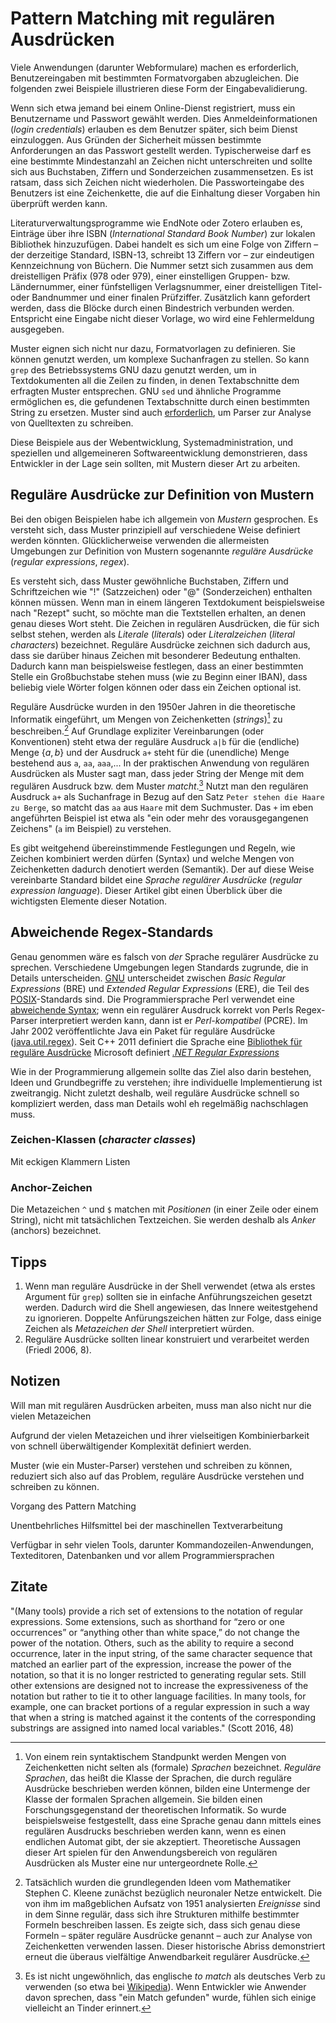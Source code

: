 ---
---
# Pattern Matching mit regulären Ausdrücken
Viele Anwendungen (darunter Webformulare) machen es erforderlich, Benutzereingaben mit bestimmten Formatvorgaben abzugleichen.
Die folgenden zwei Beispiele illustrieren diese Form der Eingabevalidierung.

Wenn sich etwa jemand bei einem Online-Dienst registriert, muss ein Benutzername und Passwort gewählt werden.
Dies Anmeldeinformationen (*login credentials*) erlauben es dem Benutzer später, sich beim Dienst einzuloggen.
Aus Gründen der Sicherheit müssen bestimmte Anforderungen an das Passwort gestellt werden.
Typischerweise darf es eine bestimmte Mindestanzahl an Zeichen nicht unterschreiten und sollte sich aus Buchstaben, Ziffern und Sonderzeichen zusammensetzen.
Es ist ratsam, dass sich Zeichen nicht wiederholen.
Die Passworteingabe des Benutzers ist eine Zeichenkette, die auf die Einhaltung dieser Vorgaben hin überprüft werden kann.

Literaturverwaltungsprogramme wie EndNote oder Zotero erlauben es, Einträge über ihre ISBN (*International Standard Book Number*) zur lokalen Bibliothek hinzuzufügen.
Dabei handelt es sich um eine Folge von Ziffern – der derzeitige Standard, ISBN-13, schreibt 13 Ziffern vor – zur eindeutigen Kennzeichnung von Büchern.
Die Nummer setzt sich zusammen aus dem dreistelligen Präfix (978 oder 979), einer einstelligen Gruppen- bzw. Ländernummer, einer fünfstelligen Verlagsnummer, einer dreistelligen Titel- oder Bandnummer und einer finalen Prüfziffer.
Zusätzlich kann gefordert werden, dass die Blöcke durch einen Bindestrich verbunden werden.
Entspricht eine Eingabe nicht dieser Vorlage, wo wird eine Fehlermeldung ausgegeben.

Muster eignen sich nicht nur dazu, Formatvorlagen zu definieren.
Sie können genutzt werden, um komplexe Suchanfragen zu stellen.
So kann `grep` des Betriebssystems GNU dazu genutzt werden, um in Textdokumenten all die Zeilen zu finden, in denen Textabschnitte dem erfragten Muster entsprechen.
GNU `sed` und ähnliche Programme ermöglichen es, die gefundenen Textabschnitte durch einen bestimmten String zu ersetzen.
Muster sind auch [erforderlich](https://stackoverflow.com/a/3487295/18286715), um Parser zur Analyse von Quelltexten zu schreiben.

Diese Beispiele aus der Webentwicklung, Systemadministration, und speziellen und allgemeineren Softwareentwicklung demonstrieren, dass Entwickler in der Lage sein sollten, mit Mustern dieser Art zu arbeiten.

## Reguläre Ausdrücke zur Definition von Mustern
Bei den obigen Beispielen habe ich allgemein von *Mustern* gesprochen.
Es versteht sich, dass Muster prinzipiell auf verschiedene Weise definiert werden könnten.
Glücklicherweise verwenden die allermeisten Umgebungen zur Definition von Mustern sogenannte *reguläre Ausdrücke* (*regular expressions*, *regex*).

Es versteht sich, dass Muster gewöhnliche Buchstaben, Ziffern und Schriftzeichen wie "!" (Satzzeichen) oder "@" (Sonderzeichen) enthalten können müssen.
Wenn man in einem längeren Textdokument beispielsweise nach "Rezept" sucht, so möchte man die Textstellen erhalten, an denen genau dieses Wort steht.
Die Zeichen in regulären Ausdrücken, die für sich selbst stehen, werden als *Literale* (*literals*) oder *Literalzeichen* (*literal characters*) bezeichnet.
Reguläre Ausdrücke zeichnen sich dadurch aus, dass sie darüber hinaus Zeichen mit besonderer Bedeutung enthalten.
Dadurch kann man beispielsweise festlegen, dass an einer bestimmten Stelle ein Großbuchstabe stehen muss (wie zu Beginn einer IBAN), dass beliebig viele Wörter folgen können oder dass ein Zeichen optional ist.

Reguläre Ausdrücke wurden in den 1950er Jahren in die theoretische Informatik eingeführt, um Mengen von Zeichenketten (*strings*)[^1] zu beschreiben.[^2]
Auf Grundlage expliziter Vereinbarungen (oder Konventionen) steht etwa der reguläre Ausdruck `a|b` für die (endliche) Menge $\{a, b\}$ und der Ausdruck `a+` steht für die (unendliche) Menge bestehend aus `a`, `aa`, `aaa`,...
In der praktischen Anwendung von regulären Ausdrücken als Muster sagt man, dass jeder String der Menge mit dem regulären Ausdruck bzw. dem Muster *matcht*.[^3]
Nutzt man den regulären Ausdruck `a+` als Suchanfrage in Bezug auf den Satz `Peter stehen die Haare zu Berge`, so matcht das `aa` aus `Haare` mit dem Suchmuster.
Das `+` im eben angeführten Beispiel ist etwa als "ein oder mehr des vorausgegangenen Zeichens" (`a` im Beispiel) zu verstehen.

Es gibt weitgehend übereinstimmende Festlegungen und Regeln, wie Zeichen kombiniert werden dürfen (Syntax) und welche Mengen von Zeichenketten dadurch denotiert werden (Semantik).
Der auf diese Weise vereinbarte Standard bildet eine *Sprache regulärer Ausdrücke* (*regular expression language*).
Dieser Artikel gibt einen Überblick über die wichtigsten Elemente dieser Notation.

## Abweichende Regex-Standards
Genau genommen wäre es falsch von *der* Sprache regulärer Ausdrücke zu sprechen.
Verschiedene Umgebungen legen Standards zugrunde, die in Details unterscheiden.
[GNU](https://pubs.opengroup.org/onlinepubs/9699919799/basedefs/V1_chap09.html) unterscheidet zwischen *Basic Regular Expressions* (BRE) und *Extended Regular Expressions* (ERE), die Teil des [POSIX](https://en.wikipedia.org/wiki/POSIX)-Standards sind.
Die Programmiersprache Perl verwendet eine [abweichende Syntax](https://perldoc.perl.org/perlre); wenn ein regulärer Ausdruck korrekt von Perls Regex-Parser interpretiert werden kann, dann ist er *Perl-kompatibel* (PCRE).
Im Jahr 2002 veröffentlichte Java ein Paket für reguläre Ausdrücke ([java.util.regex](https://docs.oracle.com/javase/7/docs/api/java/util/regex/package-summary.html)).
Seit C++ 2011 definiert die Sprache eine [Bibliothek für reguläre Ausdrücke](https://en.cppreference.com/w/cpp/regex)
Microsoft definiert [*.NET Regular Expressions*](https://learn.microsoft.com/en-us/dotnet/standard/base-types/regular-expression-language-quick-reference)

Wie in der Programmierung allgemein sollte das Ziel also darin bestehen, Ideen und Grundbegriffe zu verstehen; ihre individuelle Implementierung ist zweitrangig.
Nicht zuletzt deshalb, weil reguläre Ausdrücke schnell so kompliziert werden, dass man Details wohl eh regelmäßig nachschlagen muss.

### Zeichen-Klassen (*character classes*)
Mit eckigen Klammern
Listen

### Anchor-Zeichen
Die Metazeichen `^` und `$` matchen mit *Positionen* (in einer Zeile oder einem String), nicht mit tatsächlichen Textzeichen.
Sie werden deshalb als *Anker* (anchors) bezeichnet.

## Tipps
1. Wenn man reguläre Ausdrücke in der Shell verwendet (etwa als erstes Argument für `grep`) sollten sie in einfache Anführungszeichen gesetzt werden. Dadurch wird die Shell angewiesen, das Innere weitestgehend zu ignorieren. Doppelte Anfürungszeichen hätten zur Folge, dass einige Zeichen als *Metazeichen der Shell* interpretiert würden.
2. Reguläre Ausdrücke sollten linear konstruiert und verarbeitet werden (Friedl 2006, 8).

## Notizen
Will man mit regulären Ausdrücken arbeiten, muss man also nicht nur die vielen Metazeichen 

Aufgrund der vielen Metazeichen und ihrer vielseitigen Kombinierbarkeit von schnell überwältigender Komplexität definiert werden.


Muster (wie ein Muster-Parser) verstehen und schreiben zu können, reduziert sich also auf das Problem, reguläre Ausdrücke verstehen und schreiben zu können.

Vorgang des Pattern Matching

Unentbehrliches Hilfsmittel bei der maschinellen Textverarbeitung

Verfügbar in sehr vielen Tools, darunter Kommandozeilen-Anwendungen, Texteditoren, Datenbanken und vor allem Programmiersprachen

[^1]: Von einem rein syntaktischem Standpunkt werden Mengen von Zeichenketten nicht selten als (formale) *Sprachen* bezeichnet. *Reguläre Sprachen*, das heißt die Klasse der Sprachen, die durch reguläre Ausdrücke beschrieben werden können, bilden eine Untermenge der Klasse der formalen Sprachen allgemein. Sie bilden einen Forschungsgegenstand der theoretischen Informatik. So wurde beispielsweise festgestellt, dass eine Sprache genau dann mittels eines regulären Ausdrucks beschrieben werden kann, wenn es einen endlichen Automat gibt, der sie akzeptiert. Theoretische Aussagen dieser Art spielen für den Anwendungsbereich von regulären Ausdrücken als Muster eine nur untergeordnete Rolle.
[^2]: Tatsächlich wurden die grundlegenden Ideen vom Mathematiker Stephen C. Kleene zunächst bezüglich neuronaler Netze entwickelt. Die von ihm im maßgeblichen Aufsatz von 1951 analysierten *Ereignisse* sind in dem Sinne regulär, dass sich ihre Strukturen mithilfe bestimmter Formeln beschreiben lassen. Es zeigte sich, dass sich genau diese Formeln – später reguläre Ausdrücke genannt – auch zur Analyse von Zeichenketten verwenden lassen. Dieser historische Abriss demonstriert erneut die überaus vielfältige Anwendbarkeit regulärer Ausdrücke.
[^3]: Es ist nicht ungewöhnlich, das englische *to match* als deutsches Verb zu verwenden (so etwa bei [Wikipedia](https://de.wikipedia.org/wiki/Pattern_Matching)). Wenn Entwickler wie Anwender davon sprechen, dass "ein Match gefunden" wurde, fühlen sich einige vielleicht an Tinder erinnert.


## Zitate
"(Many tools) provide a rich set of extensions to the notation of regular expressions. Some extensions, such as shorthand for “zero or one occurrences” or “anything other than white space,” do not change the power of the notation. Others, such as the ability to require a second occurrence, later in the input string, of the same character sequence that matched an earlier part of the expression, increase the power of the notation, so that it is no longer restricted to generating regular sets. Still other extensions are designed not to increase the expressiveness of the notation but rather to tie it to other language facilities. In many tools, for example, one can bracket portions of a regular expression in such a way that when a string is matched against it the contents of the corresponding substrings are assigned into named local variables." (Scott 2016, 48)
